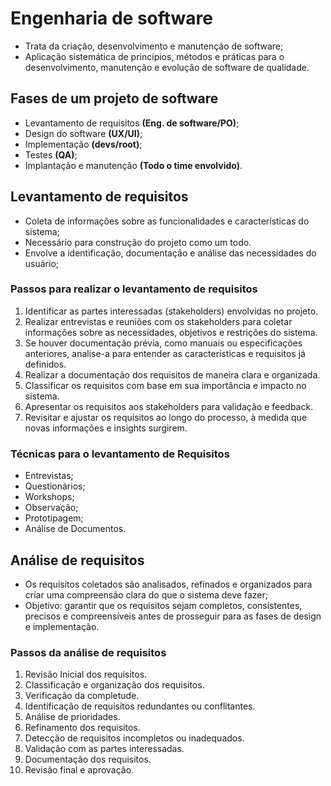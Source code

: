 # Engenharia de software

* Trata da criação, desenvolvimento e manutenção de software;
* Aplicação sistemática de princípios, métodos e práticas para o
desenvolvimento, manutenção e evolução de software de qualidade.

## Fases de um projeto de software

* Levantamento de requisitos __(Eng. de software/PO)__;
* Design do software __(UX/UI)__;
* Implementação __(devs/root)__;
* Testes __(QA)__;
* Implantação e manutenção __(Todo o time envolvido)__.
  
## Levantamento de requisitos

* Coleta de informações sobre as funcionalidades e características do sistema;
* Necessário para construção do projeto como um todo.
* Envolve a identificação, documentação e análise das necessidades do usuário;

### Passos para realizar o levantamento de requisitos

1. Identificar as partes interessadas (stakeholders) envolvidas no projeto.
2. Realizar entrevistas e reuniões com os stakeholders para coletar informações sobre as necessidades, objetivos e restrições do sistema.
3. Se houver documentação prévia, como manuais ou especificações anteriores, analise-a para entender as características e requisitos já definidos.
4. Realizar a documentação dos requisitos de maneira clara e organizada.
5. Classificar os requisitos com base em sua importância e impacto no sistema. 
6. Apresentar os requisitos aos stakeholders para validação e feedback. 
7. Revisitar e ajustar os requisitos ao longo do processo, à medida que novas informações e insights surgirem.
 
### Técnicas para o levantamento de Requisitos

* Entrevistas;
* Questionários;
* Workshops;
* Observação;
* Prototipagem;
* Análise de Documentos.

## Análise de requisitos

* Os requisitos coletados são analisados, refinados e organizados para
criar uma compreensão clara do que o sistema deve fazer;
* Objetivo: garantir que os requisitos sejam completos, consistentes, precisos e compreensíveis antes de prosseguir para as fases de design e implementação.

### Passos da análise de requisitos

1. Revisão Inicial dos requisitos.
2. Classificação e organização dos requisitos.
3. Verificação da completude.
4. Identificação de requisitos redundantes ou conflitantes.
5. Análise de prioridades.
6. Refinamento dos requisitos.
7. Detecção de requisitos incompletos ou inadequados.
8. Validação com as partes interessadas.
9. Documentação dos requisitos.
10. Revisão final e aprovação.
